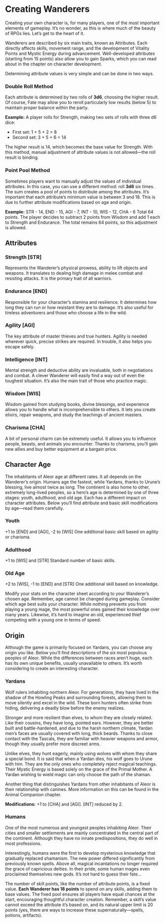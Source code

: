 # Creating Wanderers

Creating your own character is, for many players, one of the most important elements of gameplay. It’s no wonder, as this is where much of the beauty of RPGs lies. Let’s get to the heart of it.

Wanderers are described by six main traits, known as Attributes. Each directly affects skills, movement range, and the development of Vitality Points and Mystic Energy during advancement. Well-developed attributes (starting from 15 points) also allow you to gain Sparks, which you can read about in the chapter on character development.

Determining attribute values is very simple and can be done in two ways.

### Double Roll Method

Each attribute is determined by two rolls of **3d6**, choosing the higher result. Of course, Fate may allow you to reroll particularly low results (below 5) to maintain proper balance within the party.

**Example:**
A player rolls for Strength, making two sets of rolls with three d6 dice:

- First set: 1 + 5 + 2 = 8
- Second set: 3 + 5 + 6 = 14

The higher result is 14, which becomes the base value for Strength. With this method, manual adjustment of attribute values is not allowed—the roll result is binding.

### Point Pool Method

Sometimes players want to manually adjust the values of individual attributes. In this case, you can use a different method: roll **3d6** six times. The sum creates a pool of points to distribute among the attributes. It’s important that each attribute’s minimum value is between 3 and 18. This is due to further attribute modifications based on age and origin.

**Example:**
STR - 14, END - 15, AGI - 7, INT - 10, WIS - 12, CHA - 6
Total 64 points. The player decides to subtract 2 points from Wisdom and add 1 each to Strength and Endurance. The total remains 64 points, so this adjustment is allowed.

## Attributes

### Strength [STR]

Represents the Wanderer’s physical prowess, ability to lift objects and weapons. It translates to dealing high damage in melee combat and resisting attacks. It is the primary trait of all warriors.

### Endurance [END]

Responsible for your character’s stamina and resilience. It determines how long they can run or how resistant they are to damage. It’s also useful for tireless adventurers and those who choose a life in the wild.

### Agility [AGI]

The key attribute of master thieves and true hunters. Agility is needed wherever quick, precise strikes are required. In trouble, it also helps you escape safely.

### Intelligence [INT]

Mental strength and deductive ability are invaluable, both in negotiations and combat. A clever Wanderer will easily find a way out of even the toughest situation. It’s also the main trait of those who practice magic.

### Wisdom [WIS]

Wisdom gained from studying books, divine blessings, and experience allows you to handle what is incomprehensible to others. It lets you create elixirs, repair weapons, and study the teachings of ancient masters.

### Charisma [CHA]

A bit of personal charm can be extremely useful. It allows you to influence people, beasts, and animals you encounter. Thanks to charisma, you’ll gain new allies and buy better equipment at a bargain price.

## Character Age

The inhabitants of Aleor age at different rates. It all depends on the Wanderer’s origin. Humans age the fastest, while Yardans, thanks to Urune’s blessing, live almost twice as long. The continent is also home to other, extremely long-lived peoples, so a hero’s age is determined by one of three stages: youth, adulthood, and old age. Each has a different impact on character attributes. Below you’ll find attribute and basic skill modifications by age—read them carefully.

### Youth

+1 to [END] and [AGI], -2 to [WIS]
One additional basic skill based on agility or charisma.

### Adulthood

+1 to [WIS] and [STR]
Standard number of basic skills.

### Old Age

+2 to [WIS], -1 to [END] and [STR]
One additional skill based on knowledge.

Modify your stats on the character sheet according to your Wanderer’s chosen age. Remember, age cannot be changed during gameplay. Consider which age best suits your character. While nothing prevents you from playing a young mage, the most powerful ones gained their knowledge over many years. Likewise, it’s hard to imagine an old, experienced thief competing with a young one in terms of speed.

## Origin

Although the game is primarily focused on Yardans, you can choose any origin you like. Below you’ll find descriptions of the six most populous peoples of Aleor. While the differences between races aren’t huge, each has its own unique benefits, usually unavailable to others. It’s worth considering to create an interesting character.

### Yardans

Wolf rulers inhabiting northern Aleor. For generations, they have lived in the shadow of the Howling Peaks and surrounding forests, allowing them to move silently and excel in the wild. These born hunters often strike from hiding, delivering a deadly blow before the enemy realizes.

Stronger and more resilient than elves, to whom they are closely related. Like their cousins, they have long, pointed ears. However, they are better built and battle-hardened, and due to the harsh northern climate, Yardan men’s faces are usually covered with long, thick beards. Thanks to close contact with the Tascals, they are familiar with heavier weapons and armor, though they usually prefer more discreet arms.

Unlike elves, they hunt eagerly, mainly using wolves with whom they share a special bond. It is said that when a Yardan dies, his wolf goes to Urune with him. They are the only ones who completely reject magical teachings. Their Mystic Energy is based solely on the grace of the Primal Mother. A Yardan wishing to wield magic can only choose the path of the shaman.

Another thing that distinguishes Yardans from other inhabitants of Aleor is their relationship with canines. More information on this can be found in the Animal Companion chapter.

**Modifications:** +1 to [CHA] and [AGI]. [INT] reduced by 2.

### Humans

One of the most numerous and youngest peoples inhabiting Aleor. Their cities and smaller settlements are mainly concentrated in the central part of the continent. Although they have no innate predispositions, they do well in most professions.

Interestingly, humans were the first to develop mysterious knowledge that gradually replaced shamanism. The new power differed significantly from previously known spells. Above all, magical incantations no longer required the grace of capricious deities. In their pride, some human mages even proclaimed themselves new gods. It’s not hard to guess their fate...

The number of skill points, like the number of attribute points, is a fixed value. **Each Wanderer has 18 points** to spend on any skills, adding them to base values. The fixed pool ensures all players have equal chances at the start, encouraging thoughtful character creation. Remember, a skill’s value cannot exceed the attribute it’s based on, and its natural upper limit is 20 points (yes, there are ways to increase these supernaturally—spells, potions, artifacts).

